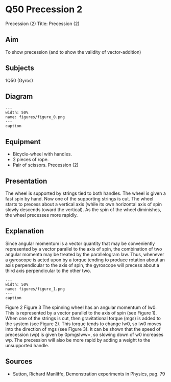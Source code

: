 # Q50 Precession  2  
 Precession (2) Title: Precession (2)    
  
## Aim   
 To show precession (and to show the validity of vector-addition)    
  
## Subjects   
 1Q50 (Gyros)   
  
## Diagram   
   
```{figure} figures/figure_0.png  
---  
width: 50%  
name: figures/figure_0.png  
---  
caption  
``` 
      
  
## Equipment   
 
 *  Bicycle-wheel with handles. 
 *  2 pieces of rope. 
 *  Pair of scissors. Precession (2)
    
  
## Presentation   
 The wheel is supported by strings tied to both handles. The wheel is given a fast spin by hand. Now one of the supporting strings is cut. The wheel starts to precess about a vertical axis (while its own horizontal axis of spin slowly descends toward the vertical). As the spin of the wheel diminishes, the wheel precesses more rapidly.    
  
## Explanation   
 Since angular momentum is a vector quantity that may be conveniently represented by a vector parallel to the axis of spin, the combination of two angular momenta may be treated by the parallelogram law. Thus, whenever a gyroscope is acted upon by a torque tending to produce rotation about an axis perpendicular to the axis of spin, the gyroscope will precess about a third axis perpendicular to the other two.       
```{figure} figures/figure_1.png  
---  
width: 50%  
name: figures/figure_1.png  
---  
caption  
``` 
 Figure 2 Figure 3  The spinning wheel has an angular momentum of Iw0. This is represented by a vector parallel to the axis of spin (see Figure 1). When one of the strings is cut, then gravitational torque (mgs) is added to the system (see Figure 2). This torque tends to change Iw0, so Iw0 moves into the direction of mgs (see Figure 3).  It can be shown that the speed of precession (wp) is given by 0pmgsIww=, so slowing down of w0 increases wp. The precession will also be more rapid by adding a weight to the unsupported handle.    
  
## Sources   
 
 *  Sutton, Richard Manliffe, Demonstration experiments in Physics, pag. 79
  
